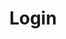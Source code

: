 ---
layout: login-page
lang: en
translated_page_id: /login.pt
title: Login

sections:
- type: login-form.html
  text: Log In
  email: Email
  password: Password
  btn: Login
  foot: Don't have an account yet?
  signup: Sign Up

---